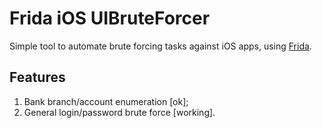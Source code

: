 # Frida iOS UIBruteForcer

Simple tool to automate brute forcing tasks against iOS apps, using [Frida](https://www.frida.re).

Features
------

1. Bank branch/account enumeration [ok];
2. General login/password brute force [working].
